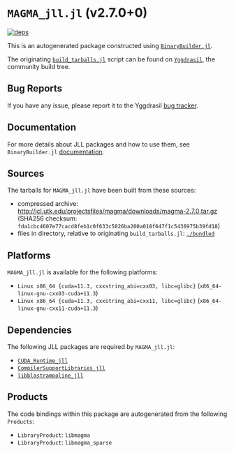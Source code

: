 # `MAGMA_jll.jl` (v2.7.0+0)

[![deps](https://juliahub.com/docs/MAGMA_jll/deps.svg)](https://juliahub.com/ui/Packages/MAGMA_jll/minmS?page=2)

This is an autogenerated package constructed using [`BinaryBuilder.jl`](https://github.com/JuliaPackaging/BinaryBuilder.jl).

The originating [`build_tarballs.jl`](https://github.com/JuliaPackaging/Yggdrasil/blob/929d7844a66acebe75b1b8f5e15229e6088567f0/M/MAGMA/build_tarballs.jl) script can be found on [`Yggdrasil`](https://github.com/JuliaPackaging/Yggdrasil/), the community build tree.

## Bug Reports

If you have any issue, please report it to the Yggdrasil [bug tracker](https://github.com/JuliaPackaging/Yggdrasil/issues).

## Documentation

For more details about JLL packages and how to use them, see `BinaryBuilder.jl` [documentation](https://docs.binarybuilder.org/stable/jll/).

## Sources

The tarballs for `MAGMA_jll.jl` have been built from these sources:

* compressed archive: http://icl.utk.edu/projectsfiles/magma/downloads/magma-2.7.0.tar.gz (SHA256 checksum: `fda1cbc4607e77cacd8feb1c0f633c5826ba200a018f647f1c5436975b39fd18`)
* files in directory, relative to originating `build_tarballs.jl`: [`./bundled`](https://github.com/JuliaPackaging/Yggdrasil/tree/929d7844a66acebe75b1b8f5e15229e6088567f0/M/MAGMA/bundled)

## Platforms

`MAGMA_jll.jl` is available for the following platforms:

* `Linux x86_64 {cuda=11.3, cxxstring_abi=cxx03, libc=glibc}` (`x86_64-linux-gnu-cxx03-cuda+11.3`)
* `Linux x86_64 {cuda=11.3, cxxstring_abi=cxx11, libc=glibc}` (`x86_64-linux-gnu-cxx11-cuda+11.3`)

## Dependencies

The following JLL packages are required by `MAGMA_jll.jl`:

* [`CUDA_Runtime_jll`](https://github.com/JuliaBinaryWrappers/CUDA_Runtime_jll.jl)
* [`CompilerSupportLibraries_jll`](https://github.com/JuliaBinaryWrappers/CompilerSupportLibraries_jll.jl)
* [`libblastrampoline_jll`](https://github.com/JuliaBinaryWrappers/libblastrampoline_jll.jl)

## Products

The code bindings within this package are autogenerated from the following `Products`:

* `LibraryProduct`: `libmagma`
* `LibraryProduct`: `libmagma_sparse`
